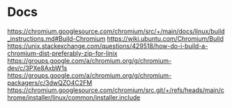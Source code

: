 Docs
====

https://chromium.googlesource.com/chromium/src/+/main/docs/linux/build_instructions.md#Build-Chromium
https://wiki.ubuntu.com/Chromium/Build
https://unix.stackexchange.com/questions/429518/how-do-i-build-a-chromium-dist-preferably-zip-for-linix
https://groups.google.com/a/chromium.org/g/chromium-dev/c/3PXe8AxbW1s
https://groups.google.com/a/chromium.org/g/chromium-packagers/c/3dwQZO4C2FM
https://chromium.googlesource.com/chromium/src.git/+/refs/heads/main/chrome/installer/linux/common/installer.include
